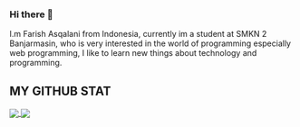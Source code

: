 <h3>Hi there 👋</h3>

I.m Farish Asqalani from Indonesia, currently im a student at SMKN 2 Banjarmasin, who is very interested in the world of programming especially web programming, I like to learn new things about technology and programming. 

## MY GITHUB STAT
<a href="https://github.com/anuraghazra/github-readme-stats">
  <img align="center" src="https://github-readme-stats.vercel.app/api/pin/?username=anuraghazra&repo=github-readme-stats" />
</a>
<a href="https://github.com/anuraghazra/convoychat">
  <img align="center" src="https://github-readme-stats.vercel.app/api/pin/?username=anuraghazra&repo=convoychat" />
</a>
